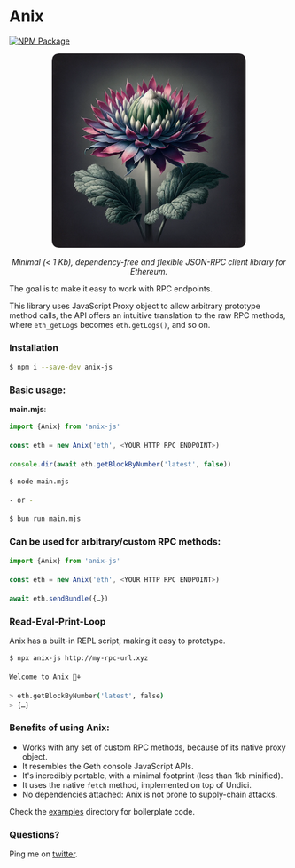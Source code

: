 # Anix

[![NPM Package][npm-badge]][npm-link] 

<p align="center">
  <img src="./anix.png" alt="Image description" width="350"/>
</p>

<p align=center>
<em>Minimal (< 1 Kb), dependency-free and flexible JSON-RPC client library for Ethereum.</em>
</p>

The goal is to make it easy to work with RPC endpoints.

This library uses JavaScript Proxy object to allow arbitrary prototype method calls, the API offers an intuitive translation to the raw RPC methods, where `eth_getLogs` becomes `eth.getLogs()`, and so on.

### Installation
```sh
$ npm i --save-dev anix-js
```

### Basic usage: 
**main.mjs**:
```js
import {Anix} from 'anix-js'

const eth = new Anix('eth', <YOUR HTTP RPC ENDPOINT>)

console.dir(await eth.getBlockByNumber('latest', false))
```

```sh
$ node main.mjs

- or - 

$ bun run main.mjs
```

### Can be used for arbitrary/custom RPC methods:

```js
import {Anix} from 'anix-js'

const eth = new Anix('eth', <YOUR HTTP RPC ENDPOINT>)

await eth.sendBundle({…})
```

### Read-Eval-Print-Loop

Anix has a built-in REPL script, making it easy to prototype.

```sh
$ npx anix-js http://my-rpc-url.xyz

Welcome to Anix 🪷⚘

> eth.getBlockByNumber('latest', false)
> {…}
```



### Benefits of using Anix:
- Works with any set of custom RPC methods, because of its native proxy object.
- It resembles the Geth console JavaScript APIs.
- It's incredibly portable, with a minimal footprint (less than 1kb minified).
- It uses the native `fetch` method, implemented on top of Undici. 
- No dependencies attached: Anix is not prone to supply-chain attacks.


Check the [examples](./examples) directory for boilerplate code.


### Questions?
Ping me on [twitter](https://twitter.com/evertonfraga).

[npm-badge]: https://img.shields.io/npm/v/anix-js.svg
[npm-link]: https://www.npmjs.com/package/anix-js